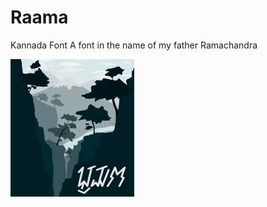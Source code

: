 # Raama
Kannada Font
A font in the name of my father Ramachandra

<img src="https://github.com/kishorechan/Raama/blob/main/Raama%20Kannada%20Font.png"/>
